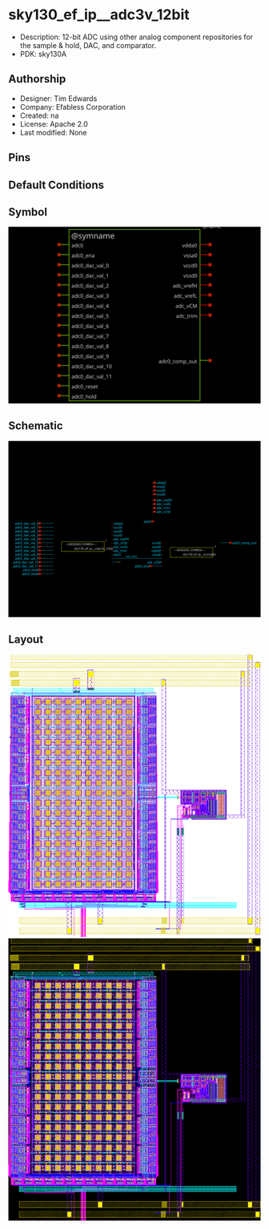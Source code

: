 # sky130_ef_ip__adc3v_12bit

- Description: 12-bit ADC using other analog component repositories for the sample & hold, DAC, and comparator.
- PDK: sky130A

## Authorship

- Designer: Tim Edwards
- Company: Efabless Corporation
- Created: na
- License: Apache 2.0
- Last modified: None

## Pins


## Default Conditions


## Symbol

![Symbol of sky130_ef_ip__adc3v_12bit](sky130_ef_ip__adc3v_12bit_symbol.svg)

## Schematic

![Schematic of sky130_ef_ip__adc3v_12bit](sky130_ef_ip__adc3v_12bit_schematic.svg)

## Layout

![Layout of sky130_ef_ip__adc3v_12bit with white background](sky130_ef_ip__adc3v_12bit_w.png)
![Layout of sky130_ef_ip__adc3v_12bit with black background](sky130_ef_ip__adc3v_12bit_b.png)
